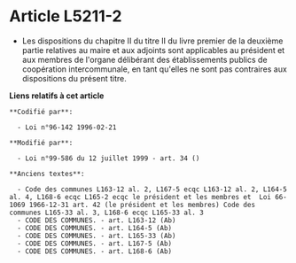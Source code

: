 # Article L5211-2

- Les dispositions du chapitre II du titre II du livre premier de la deuxième partie relatives au maire et aux adjoints sont
applicables au président et aux membres de l'organe délibérant des établissements publics de coopération intercommunale, en
tant qu'elles ne sont pas contraires aux dispositions du présent titre.

**Liens relatifs à cet article**

	**Codifié par**:

	  - Loi n°96-142 1996-02-21

	**Modifié par**:

	  - Loi n°99-586 du 12 juillet 1999 - art. 34 ()

	**Anciens textes**:

	  - Code des communes L163-12 al. 2, L167-5 ecqc L163-12 al. 2, L164-5  al. 4, L168-6 ecqc L165-2 ecqc le président et les membres et  Loi 66-1069 1966-12-31 art. 42 (le président et les membres) Code des communes L165-33 al. 3, L168-6 ecqc L165-33 al. 3
	  - CODE DES COMMUNES. - art. L163-12 (Ab)
	  - CODE DES COMMUNES. - art. L164-5 (Ab)
	  - CODE DES COMMUNES. - art. L165-33 (Ab)
	  - CODE DES COMMUNES. - art. L167-5 (Ab)
	  - CODE DES COMMUNES. - art. L168-6 (Ab)
